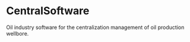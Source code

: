# CentralSoftware
Oil industry software for the centralization management of oil production wellbore. 
